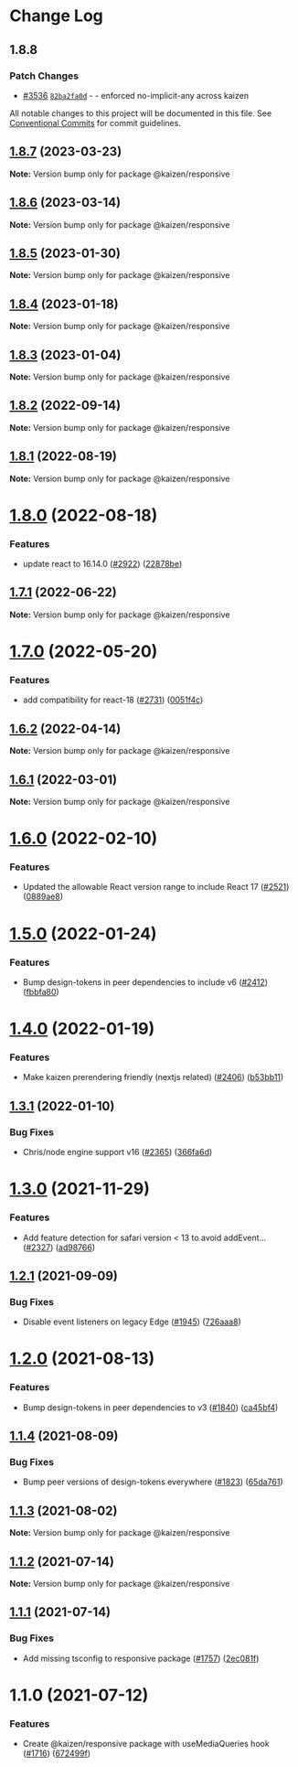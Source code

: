 # Change Log

## 1.8.8

### Patch Changes

- [#3536](https://github.com/cultureamp/kaizen-design-system/pull/3536) [`82ba2fa0d`](https://github.com/cultureamp/kaizen-design-system/commit/82ba2fa0d20c66a1688d2609d4bd7775b129349c) - - enforced no-implicit-any across kaizen

All notable changes to this project will be documented in this file.
See [Conventional Commits](https://conventionalcommits.org) for commit guidelines.

## [1.8.7](https://github.com/cultureamp/kaizen-design-system/compare/@kaizen/responsive@1.8.6...@kaizen/responsive@1.8.7) (2023-03-23)

**Note:** Version bump only for package @kaizen/responsive

## [1.8.6](https://github.com/cultureamp/kaizen-design-system/compare/@kaizen/responsive@1.8.5...@kaizen/responsive@1.8.6) (2023-03-14)

**Note:** Version bump only for package @kaizen/responsive

## [1.8.5](https://github.com/cultureamp/kaizen-design-system/compare/@kaizen/responsive@1.8.4...@kaizen/responsive@1.8.5) (2023-01-30)

**Note:** Version bump only for package @kaizen/responsive

## [1.8.4](https://github.com/cultureamp/kaizen-design-system/compare/@kaizen/responsive@1.8.3...@kaizen/responsive@1.8.4) (2023-01-18)

**Note:** Version bump only for package @kaizen/responsive

## [1.8.3](https://github.com/cultureamp/kaizen-design-system/compare/@kaizen/responsive@1.8.2...@kaizen/responsive@1.8.3) (2023-01-04)

**Note:** Version bump only for package @kaizen/responsive

## [1.8.2](https://github.com/cultureamp/kaizen-design-system/compare/@kaizen/responsive@1.8.1...@kaizen/responsive@1.8.2) (2022-09-14)

**Note:** Version bump only for package @kaizen/responsive

## [1.8.1](https://github.com/cultureamp/kaizen-design-system/compare/@kaizen/responsive@1.8.0...@kaizen/responsive@1.8.1) (2022-08-19)

**Note:** Version bump only for package @kaizen/responsive

# [1.8.0](https://github.com/cultureamp/kaizen-design-system/compare/@kaizen/responsive@1.7.1...@kaizen/responsive@1.8.0) (2022-08-18)

### Features

- update react to 16.14.0 ([#2922](https://github.com/cultureamp/kaizen-design-system/issues/2922)) ([22878be](https://github.com/cultureamp/kaizen-design-system/commit/22878beee1884e2f58d0447b3908321937175228))

## [1.7.1](https://github.com/cultureamp/kaizen-design-system/compare/@kaizen/responsive@1.7.0...@kaizen/responsive@1.7.1) (2022-06-22)

**Note:** Version bump only for package @kaizen/responsive

# [1.7.0](https://github.com/cultureamp/kaizen-design-system/compare/@kaizen/responsive@1.6.2...@kaizen/responsive@1.7.0) (2022-05-20)

### Features

- add compatibility for react-18 ([#2731](https://github.com/cultureamp/kaizen-design-system/issues/2731)) ([0051f4c](https://github.com/cultureamp/kaizen-design-system/commit/0051f4cee82895acc2c2f44fc7bf8063857de57e))

## [1.6.2](https://github.com/cultureamp/kaizen-design-system/compare/@kaizen/responsive@1.6.1...@kaizen/responsive@1.6.2) (2022-04-14)

**Note:** Version bump only for package @kaizen/responsive

## [1.6.1](https://github.com/cultureamp/kaizen-design-system/compare/@kaizen/responsive@1.6.0...@kaizen/responsive@1.6.1) (2022-03-01)

**Note:** Version bump only for package @kaizen/responsive

# [1.6.0](https://github.com/cultureamp/kaizen-design-system/compare/@kaizen/responsive@1.5.0...@kaizen/responsive@1.6.0) (2022-02-10)

### Features

- Updated the allowable React version range to include React 17 ([#2521](https://github.com/cultureamp/kaizen-design-system/issues/2521)) ([0889ae8](https://github.com/cultureamp/kaizen-design-system/commit/0889ae82cc2836fe606957cd1f39a2eb94df00c1))

# [1.5.0](https://github.com/cultureamp/kaizen-design-system/compare/@kaizen/responsive@1.4.0...@kaizen/responsive@1.5.0) (2022-01-24)

### Features

- Bump design-tokens in peer dependencies to include v6 ([#2412](https://github.com/cultureamp/kaizen-design-system/issues/2412)) ([fbbfa80](https://github.com/cultureamp/kaizen-design-system/commit/fbbfa80d334db9311b228568b5632cb2f8022136))

# [1.4.0](https://github.com/cultureamp/kaizen-design-system/compare/@kaizen/responsive@1.3.1...@kaizen/responsive@1.4.0) (2022-01-19)

### Features

- Make kaizen prerendering friendly (nextjs related) ([#2406](https://github.com/cultureamp/kaizen-design-system/issues/2406)) ([b53bb11](https://github.com/cultureamp/kaizen-design-system/commit/b53bb118157c98874554bd565853797beb72e590))

## [1.3.1](https://github.com/cultureamp/kaizen-design-system/compare/@kaizen/responsive@1.3.0...@kaizen/responsive@1.3.1) (2022-01-10)

### Bug Fixes

- Chris/node engine support v16 ([#2365](https://github.com/cultureamp/kaizen-design-system/issues/2365)) ([366fa6d](https://github.com/cultureamp/kaizen-design-system/commit/366fa6d156d2a4a2b35b1356bbcf18adf2189f2b))

# [1.3.0](https://github.com/cultureamp/kaizen-design-system/compare/@kaizen/responsive@1.2.1...@kaizen/responsive@1.3.0) (2021-11-29)

### Features

- Add feature detection for safari version < 13 to avoid addEvent… ([#2327](https://github.com/cultureamp/kaizen-design-system/issues/2327)) ([ad98766](https://github.com/cultureamp/kaizen-design-system/commit/ad98766c75358670ea9575f5b05c58836607c24c))

## [1.2.1](https://github.com/cultureamp/kaizen-design-system/compare/@kaizen/responsive@1.2.0...@kaizen/responsive@1.2.1) (2021-09-09)

### Bug Fixes

- Disable event listeners on legacy Edge ([#1945](https://github.com/cultureamp/kaizen-design-system/issues/1945)) ([726aaa8](https://github.com/cultureamp/kaizen-design-system/commit/726aaa8704e7fc0f80c0d8164f63158d4a8eeb24))

# [1.2.0](https://github.com/cultureamp/kaizen-design-system/compare/@kaizen/responsive@1.1.4...@kaizen/responsive@1.2.0) (2021-08-13)

### Features

- Bump design-tokens in peer dependencies to v3 ([#1840](https://github.com/cultureamp/kaizen-design-system/issues/1840)) ([ca45bf4](https://github.com/cultureamp/kaizen-design-system/commit/ca45bf4707b5fbf907163653549e17682c46f636))

## [1.1.4](https://github.com/cultureamp/kaizen-design-system/compare/@kaizen/responsive@1.1.3...@kaizen/responsive@1.1.4) (2021-08-09)

### Bug Fixes

- Bump peer versions of design-tokens everywhere ([#1823](https://github.com/cultureamp/kaizen-design-system/issues/1823)) ([65da761](https://github.com/cultureamp/kaizen-design-system/commit/65da761807b4d907a342b9bb4ed2bbbe40a06048))

## [1.1.3](https://github.com/cultureamp/kaizen-design-system/compare/@kaizen/responsive@1.1.2...@kaizen/responsive@1.1.3) (2021-08-02)

**Note:** Version bump only for package @kaizen/responsive

## [1.1.2](https://github.com/cultureamp/kaizen-design-system/compare/@kaizen/responsive@1.1.1...@kaizen/responsive@1.1.2) (2021-07-14)

**Note:** Version bump only for package @kaizen/responsive

## [1.1.1](https://github.com/cultureamp/kaizen-design-system/compare/@kaizen/responsive@1.1.0...@kaizen/responsive@1.1.1) (2021-07-14)

### Bug Fixes

- Add missing tsconfig to responsive package ([#1757](https://github.com/cultureamp/kaizen-design-system/issues/1757)) ([2ec081f](https://github.com/cultureamp/kaizen-design-system/commit/2ec081f5191daec5c4e33ead2fe8ff06232db5d9))

# 1.1.0 (2021-07-12)

### Features

- Create @kaizen/responsive package with useMediaQueries hook ([#1716](https://github.com/cultureamp/kaizen-design-system/issues/1716)) ([672499f](https://github.com/cultureamp/kaizen-design-system/commit/672499f0967192031ae9883972a3af35620053af))
